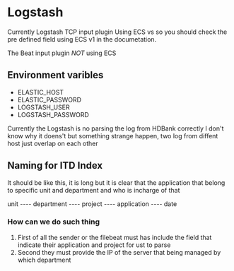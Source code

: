# Logstash

Currently Logstash TCP input plugin Using ECS vs so you should check the pre defined field using ECS v1 in the documetation.

The Beat input plugin *NOT* using ECS 
## Environment varibles

- ELASTIC_HOST
- ELASTIC_PASSWORD
- LOGSTASH_USER
- LOGSTASH_PASSWORD

Currently the Logstash is no parsing the log from HDBank correctly I don't know why it doens't but something strange happen, two log from diffent host just
overlap on each other 


## Naming for ITD Index

It should be like this, it is long but it is clear that the application that belong to specific unit and department and who is incharge of that

unit ---- department ---- project ---- application ---- date 

### How can we do such thing

1. First of all the sender or the filebeat must has include the field that indicate their application and project for ust to parse
2. Second they must provide the IP of the server that being managed by which department
